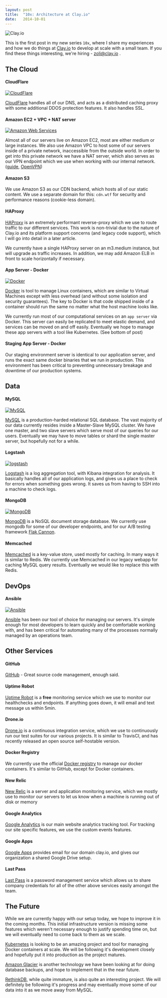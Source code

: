 ```yaml
---
layout: post
title:  "10x: Architecture at Clay.io"
date:   2014-10-01
---
```



![Clay.io](/assets/images/clay-architecture-1.png)

This is the first post in my new series `10x`, where I share my experiences
and how we do things at [Clay.io](http://clay.io/) to develop at scale with a small team.
If you find these things interesting, we're hiring - [zoli@clay.io](mailto:zoli@clay.io) .

## The Cloud

#### CloudFlare

[![CloudFlare](/assets/images/cloudflare-logo.png)](https://www.cloudflare.com/)

[CloudFlare](https://www.cloudflare.com/) handles all of our DNS, and acts as a distributed caching
proxy with some additional DDOS protection features. It also handles SSL.


#### Amazon EC2 + VPC + NAT server

[![Amazon Web Services](/assets/images/aws-logo.png)](http://aws.amazon.com/)

Almost all of our servers live on Amazon EC2, most are either medium or large instances.
We also use Amazon VPC to host some of our servers inside of a private network,
inaccessible from the outside world. In order to get into this private network we have
a NAT server, which also serves as our VPN endpoint which we use when working
with our internal network. ([guide](http://docs.aws.amazon.com/AmazonVPC/latest/UserGuide/VPC_Scenario2.html), [OpenVPN](https://openvpn.net/index.php/open-source/documentation/howto.html))


#### Amazon S3

We use Amazon S3 as our CDN backend, which hosts all of our static content.
We use a separate domain for this: `cdn.wtf` for security and performance
reasons (cookie-less domain).


#### HAProxy

[HAProxy](http://www.haproxy.org/) is an extremely performant reverse-proxy which we use to route traffic to
our different services. This work is non-trivial due to the nature of Clay.io and its
platform support concerns (and legacy code support), which I will go into detail in a later article.

We currently have a single HAProxy server on an m3.medium instance, but will upgrade as traffic increases.
In addition, we may add Amazon ELB in front to scale horizontally if necessary.

#### App Server - Docker

[![Docker](/assets/images/docker-logo.png)](https://www.docker.com/)

[Docker](https://www.docker.com/) is tool to manage Linux containers, which are similar to Virtual Machines
except with less overhead (and without some isolation and security guarantees).
The key to Docker is that code shipped inside of a container should run the same
no matter what the host machine looks like.

We currently run most of our computational services on an `app server` via Docker.
This server can easily be replicated to meet elastic demand, and services can be moved on and off easily.
Eventually we hope to manage these app servers with a tool like Kubernetes. (See bottom of post)

#### Staging App Server - Docker

Our staging environment server is identical to our application server, and
runs the exact same docker binaries that we run in production. This environment
has been critical to preventing unnecessary breakage and downtime of our production systems.

## Data

#### MySQL

[![MySQL](/assets/images/mysql-logo.jpg)](http://www.mysql.com/)

[MySQL](http://www.mysql.com/) is a production-harded relational SQL database.
The vast majority of our data currently resides inside a Master-Slave MySQL cluster.
We have one master, and two slave servers which serve most of our queries for our users.
Eventually we may have to move tables or shard the single master server, but hopefully not for a while.

#### Logstash

[![logstash](/assets/images/logstash-logo.png)](http://logstash.net/)

[Logstash](http://logstash.net/) is a log aggregation tool, with Kibana integration for analysis.
It basically handles all of our application logs, and gives us a place to check
for errors when something goes wrong. It saves us from having to SSH into a machine to check logs.

#### MongoDB

[![MongoDB](/assets/images/mongoDB-logo.png)](http://www.mongodb.org/)

[MongoDB](http://www.mongodb.org/) is a NoSQL document storage database.
We currently use mongodb for some of our developer endpoints, and for our A/B testing
framework [Flak Cannon](https://github.com/claydotio/flak-cannon).

#### Memcached

[Memcached](http://memcached.org/) is a key-value store, used mostly for caching. In many ways it is similar to Redis.
We currently use Memcached in our legacy webapp for caching MySQL query results.
Eventually we would like to replace this with Redis.

## DevOps

#### Ansible

[![Ansible](/assets/images/ansible-logo.png)](http://www.ansible.com/home)

[Ansible](http://www.ansible.com/home) has been our tool of choice for managing our servers. It's simple enough for most developers to learn quickly
and be comfortable working with, and has been critical for automating many of the processes normally
managed by an operations team.

## Other Services

#### GitHub

[GitHub](https://github.com/) - Great source code management, enough said.

#### Uptime Robot

[Uptime Robot](https://uptimerobot.com/) is a **free** monitoring service which we use to monitor our healthchecks and endpoints.
If anything goes down, it will email and text message us within 5min.

#### Drone.io

[Drone.io](https://drone.io/) is a continuous integration service, which we use to continuously run our
test suites for our various projects. It is similar to TravisCI, and has recently
released an open source self-hostable version.

#### Docker Registry

We currently use the official [Docker registry](https://registry.hub.docker.com/) to manage our docker containers.
It's similar to GitHub, except for Docker containers.

#### New Relic

[New Relic](http://newrelic.com/) is a server and application monitoring service, which we mostly use to
monitor our servers to let us know when a machine is running out of disk or memory

#### Google Analytics

[Google Analytics](http://www.google.com/analytics/) is our main website analytics tracking tool.
For tracking our site specific features, we use the custom events features.

#### Google Apps

[Google Apps](http://www.google.com/enterprise/apps/business/) provides email for our domain clay.io, and gives our organization a shared
Google Drive setup.

#### Last Pass

[Last Pass](https://lastpass.com/) is a password management service which allows us to share company
credentials for all of the other above services easily amongst the team.

## The Future

While we are currently happy with our setup today, we hope to improve it in the coming months.
This initial infrastructure version is missing some features which weren't necessary enough
to justify spending time on, but we will eventually need to come back to them as we scale.

[Kubernetes](https://github.com/GoogleCloudPlatform/kubernetes) is looking to be an amazing project and tool for managing Docker containers at scale.
We will be following it's development closely and hopefully put it into production as the project matures.

[Amazon Glacier](http://aws.amazon.com/glacier/) is another technology we have been looking at for doing database backups,
and hope to implement that in the near future.

[RethinkDB](http://rethinkdb.com/), while quite immature, is also quite an interesting project. We will definitely be following it's
progress and may eventually move some of our data into it as we move away from MySQL.
